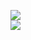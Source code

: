 [![](https://img.shields.io/badge/Made%20With-Github%20Spray-lightgrey.svg?style=for-the-badge&logo=github)](https://github.com/Annihil/github-spray#10390)  
[![](https://i.imgur.com/2DrTn0Z.gif)](https://github.com/Annihil/github-spray)